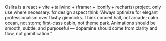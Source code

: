 Oslira is a react + vite + tailwind + (framer + iconify + recharts) project. only use where necessary.
for design aspect think “Always optimize for elegant professionalism over flashy gimmicks. Think concert hall, not arcade; calm ocean, not storm; first-class cabin, not theme park. Animations should be smooth, subtle, and purposeful — dopamine should come from clarity and flow, not gamification.”
